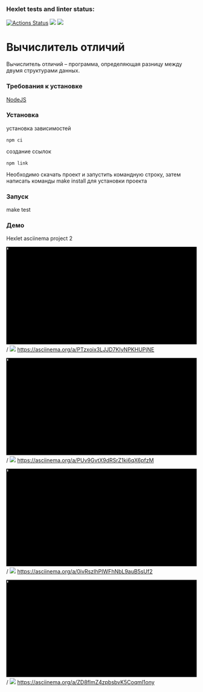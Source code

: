 ### Hexlet tests and linter status:

[![Actions Status](https://github.com/dommastrino/frontend-project-46/workflows/hexlet-check/badge.svg)](https://github.com/dommastrino/frontend-project-46/actions) <a href="https://codeclimate.com/github/dommastrino/frontend-project-46/maintainability"><img src="https://api.codeclimate.com/v1/badges/bc058fcea75980819428/maintainability" /></a> <a href="https://codeclimate.com/github/dommastrino/frontend-project-46/test_coverage"><img src="https://api.codeclimate.com/v1/badges/bc058fcea75980819428/test_coverage" /></a>

# Вычислитель отличий

Вычислитель отличий – программа, определяющая разницу между двумя структурами данных.

### Требования к установке

[NodeJS](https://nodejs.org/en/)

### Установка

установка зависимостей

```
npm ci
```

создание ссылок

```
npm link
```

Необходимо скачать проект и запустить командную строку, затем написать команды make install для установки проекта

### Запуск

make test

### Демо

Hexlet asciinema project 2

![Alt text](asciinemas/gif1.gif) / ![](gif1.gif) https://asciinema.org/a/PTzxoix3LJJD7KIyNPKHUPjNE

![Alt text](asciinemas/gif2.gif) / ![](gif2.gif) https://asciinema.org/a/PUv9GvtX9dRSrZ1ki6qX6pfzM

![Alt text](asciinemas/gif3.gif) / ![](gif3.gif) https://asciinema.org/a/0ivRszIhPIWFhNbL9auB5sUf2

![Alt text](asciinemas/gif4.gif) / ![](gif4.gif) https://asciinema.org/a/ZD8flmZ4zpbsbvK5Coqml1ony
